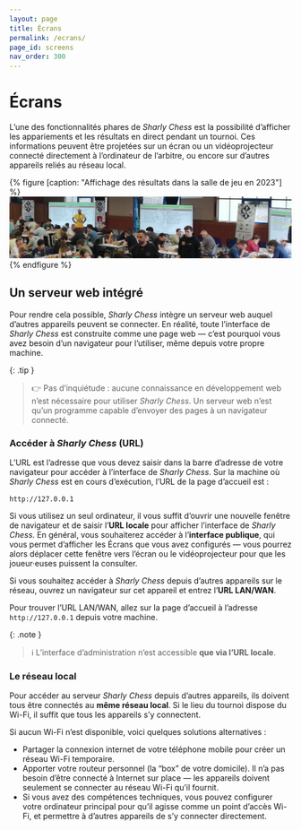```yaml
---
layout: page
title: Écrans
permalink: /ecrans/
page_id: screens
nav_order: 300
---
```


# Écrans

L’une des fonctionnalités phares de _Sharly Chess_ est la possibilité d’afficher les appariements et les résultats en direct pendant un tournoi.
Ces informations peuvent être projetées sur un écran ou un vidéoprojecteur connecté directement à l’ordinateur de l’arbitre, ou encore sur d’autres appareils reliés au réseau local.

{% figure [caption: "Affichage des résultats dans la salle de jeu en 2023"] %}
![Affichage des résultats dans la salle de jeu en 2023](/assets/images/displays-2023.jpg)
{% endfigure %}

## Un serveur web intégré

Pour rendre cela possible, _Sharly Chess_ intègre un serveur web auquel d’autres appareils peuvent se connecter.
En réalité, toute l’interface de _Sharly Chess_ est construite comme une page web — c’est pourquoi vous avez besoin d’un navigateur pour l’utiliser, même depuis votre propre machine.

{: .tip }
> :point_right: Pas d’inquiétude : aucune connaissance en développement web n’est nécessaire pour utiliser _Sharly Chess_.
Un serveur web n’est qu’un programme capable d’envoyer des pages à un navigateur connecté.

### Accéder à _Sharly Chess_ (URL)

L’URL est l’adresse que vous devez saisir dans la barre d’adresse de votre navigateur pour accéder à l’interface de _Sharly Chess_.
Sur la machine où _Sharly Chess_ est en cours d’exécution, l’URL de la page d’accueil est :

```
http://127.0.0.1
```

Si vous utilisez un seul ordinateur, il vous suffit d’ouvrir une nouvelle fenêtre de navigateur et de saisir l’**URL locale** pour afficher l’interface de _Sharly Chess_.
En général, vous souhaiterez accéder à l’**interface publique**, qui vous permet d’afficher les Écrans que vous avez configurés — vous pourrez alors déplacer cette fenêtre vers l’écran ou le vidéoprojecteur pour que les joueur·euses puissent la consulter.

Si vous souhaitez accéder à _Sharly Chess_ depuis d’autres appareils sur le réseau, ouvrez un navigateur sur cet appareil et entrez l’**URL LAN/WAN**.

Pour trouver l’URL LAN/WAN, allez sur la page d’accueil à l’adresse `http://127.0.0.1` depuis votre machine.

{: .note }
> :information_source: L’interface d’administration n’est accessible **que via l’URL locale**.

### Le réseau local

Pour accéder au serveur _Sharly Chess_ depuis d’autres appareils, ils doivent tous être connectés au **même réseau local**.
Si le lieu du tournoi dispose du Wi-Fi, il suffit que tous les appareils s’y connectent.

Si aucun Wi-Fi n’est disponible, voici quelques solutions alternatives :

- Partager la connexion internet de votre téléphone mobile pour créer un réseau Wi-Fi temporaire.
- Apporter votre routeur personnel (la “box” de votre domicile). Il n’a pas besoin d’être connecté à Internet sur place — les appareils doivent seulement se connecter au réseau Wi-Fi qu’il fournit.
- Si vous avez des compétences techniques, vous pouvez configurer votre ordinateur principal pour qu’il agisse comme un point d’accès Wi-Fi, et permettre à d’autres appareils de s’y connecter directement.
